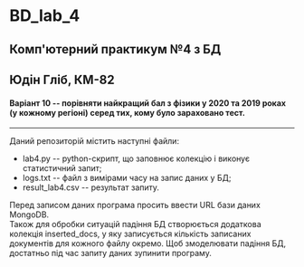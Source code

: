 # BD_lab_4
## Комп'ютерний практикум №4 з БД
## Юдін Гліб, КМ-82
#### Варіант 10 -- порівняти найкращий бал з фізики у 2020 та 2019 роках (у кожному регіоні) серед тих, кому було зараховано тест.
-----------------------------------
Даний репозиторій містить наступні файли:
* lab4.py -- python-скрипт, що заповнює колекцію і виконує статистичний запит;
* logs.txt -- файл з вимірами часу на запис даних у БД;
* result_lab4.csv -- результат запиту.

Перед записом даних програма просить ввести URL бази даних MongoDB.  
Також для обробки ситуацій падіння БД створюється додаткова колекція inserted_docs, у яку записується кількість записаних документів для кожного файлу окремо. Щоб змоделювати падіння БД, достатньо під час запиту даних зупинити програму.
